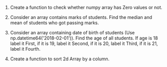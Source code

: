 1. Create a function to check whether numpy array has Zero values or not.

2. Consider an array contains marks of students. Find the median and mean of students who got passing marks.

3. Consider an array containing date of birth of students (Use np.datetime64('2018-02-01')). Find the age of all students. If age is 18 label it First, if it is 19, label it Second, if it is 20, label it Third, if it is 21, label it Fourth.

4. Create a function to sort 2d Array by a column.
